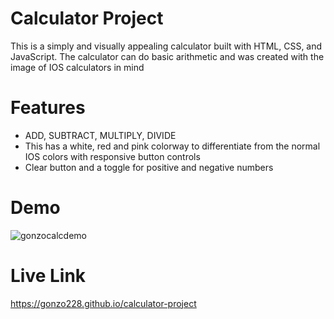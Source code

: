 # Calculator Project
This is a simply and visually appealing calculator built with HTML, CSS, and JavaScript. The calculator can do basic arithmetic and was created with the image of IOS calculators in mind

# Features
- ADD, SUBTRACT, MULTIPLY, DIVIDE
- This has a white, red and pink colorway to differentiate from the normal IOS colors with responsive button controls
- Clear button and a toggle for positive and negative numbers

# Demo
![gonzocalcdemo](https://github.com/user-attachments/assets/08737c39-74ef-4db9-8916-c74c9a93822d)

# Live Link
https://gonzo228.github.io/calculator-project
